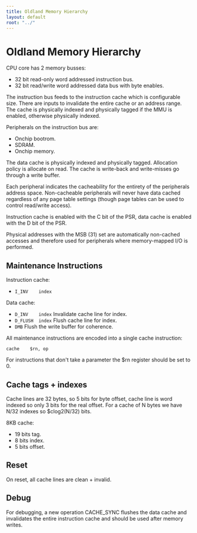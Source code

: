 ```yaml
---
title: Oldland Memory Hierarchy
layout: default
root: "../"
---
```


Oldland Memory Hierarchy
========================

CPU core has 2 memory busses:
  - 32 bit read-only word addressed instruction bus.
  - 32 bit read/write word addressed data bus with byte enables.

The instruction bus feeds to the instruction cache which is configurable size.
There are inputs to invalidate the entire cache or an address range.  The
cache is physically indexed and physically tagged if the MMU is enabled,
otherwise physically indexed.

Peripherals on the instruction bus are:
  - Onchip bootrom.
  - SDRAM.
  - Onchip memory.

The data cache is physically indexed and physically tagged.  Allocation policy
is allocate on read.  The cache is write-back and write-misses go through a
write buffer.

Each peripheral indicates the cacheability for the entirety of the peripherals
address space.  Non-cacheable peripherals will never have data cached
regardless of any page table settings (though page tables can be used to
control read/write access).

Instruction cache is enabled with the C bit of the PSR, data cache is enabled
with the D bit of the PSR.

Physical addresses with the MSB (31) set are automatically non-cached accesses
and therefore used for peripherals where memory-mapped I/O is performed.

Maintenance Instructions
------------------------

Instruction cache:

- `I_INV	index`

Data cache:

- `D_INV	index`
  Invalidate cache line for index.
- `D_FLUSH	index`
  Flush cache line for index.
- `DMB`
  Flush the write buffer for coherence.

All maintenance instructions are encoded into a single cache instruction:

  `cache	$rn, op`

For instructions that don't take a parameter the $rn register should be set to
0.

Cache tags + indexes
--------------------

Cache lines are 32 bytes, so 5 bits for byte offset, cache line is word
indexed so only 3 bits for the real offset.  For a cache of N bytes we have
N/32 indexes so $clog2(N/32) bits.

8KB cache:

  - 19 bits tag.
  - 8 bits index.
  - 5 bits offset.

Reset
-----

On reset, all cache lines are clean + invalid.

Debug
-----

For debugging, a new operation CACHE_SYNC flushes the data cache and
invalidates the entire instruction cache and should be used after memory
writes.
